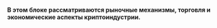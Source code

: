**В этом блоке рассматриваются рыночные механизмы, торговля и экономические аспекты криптоиндустрии.**

